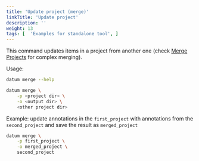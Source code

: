 ```yaml
---
title: 'Update project (merge)'
linkTitle: 'Update project'
description: ''
weight: 13
tags: [  'Examples for standalone tool', ]
---
```


This command updates items in a project from another one
(check [Merge Projects](/docs/user-manual/command-reference/merge-projects/) for complex merging).

Usage:

``` bash
datum merge --help

datum merge \
    -p <project dir> \
    -o <output dir> \
    <other project dir>
```

Example: update annotations in the `first_project` with annotations
from the `second_project` and save the result as `merged_project`

``` bash
datum merge \
    -p first_project \
    -o merged_project \
    second_project
```

